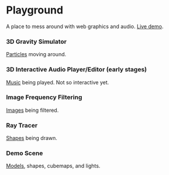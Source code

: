# Playground

A place to mess around with web graphics and audio.  <a href="https://loganbarnes.github.io/playground" target="_blank">Live demo</a>.

### 3D Gravity Simulator

<a href="https://loganbarnes.github.io/playground/gravity3D" target="_blank">Particles</a> moving around.


### 3D Interactive Audio Player/Editor (early stages)

<a href="https://loganbarnes.github.io/playground/interactiveMusic" target="_blank">Music</a> being played. Not so interactive yet.


### Image Frequency Filtering

<a href="https://loganbarnes.github.io/playground/fft" target="_blank">Images</a> being filtered.


### Ray Tracer

<a href="https://loganbarnes.github.io/playground/renderer" target="_blank">Shapes</a> being drawn.


### Demo Scene

<a href="https://loganbarnes.github.io/playground/default" target="_blank">Models</a>, shapes, cubemaps, and lights.
